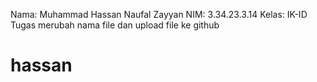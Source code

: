 Nama: Muhammad Hassan Naufal Zayyan
NIM: 3.34.23.3.14
Kelas: IK-ID
Tugas merubah nama file dan upload file ke github
# hassan
